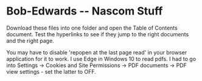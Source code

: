 # Bob-Edwards -- Nascom Stuff
Download these files into one folder and open the Table of Contents document. Test the hyperlinks to see if they jump to the right documents and the right page.

You may have to disable  'repopen at the last page read' in your browser application for it to work. I use Edge in Windows 10 to read pdfs. I had to go into Settings -> Cookies and Site Permissions -> PDF documents -> PDF view settings - set the latter to OFF.
